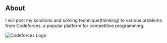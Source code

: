 ## About
I will post my solutions and solving technique(thinking) to various problems from Codeforces, a popular platform for competitive programming.

![Codeforces Logo](https://codeforces.org/s/18049/images/codeforces-logo-with-telegram.png)


